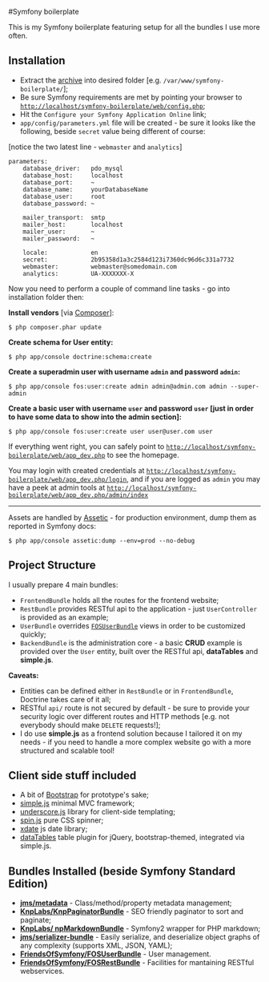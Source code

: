 #Symfony boilerplate

This is my Symfony boilerplate featuring setup for all the bundles I use more often.

## Installation

* Extract the [archive](#) into desired folder [e.g. `/var/www/symfony-boilerplate/`];
* Be sure Symfony requirements are met by pointing your browser to [`http://localhost/symfony-boilerplate/web/config.php`](http://localhost/symfony-boilerplate/web/config.php);
* Hit the `Configure your Symfony Application Online` link;
* `app/config/parameters.yml` file will be created - be sure it looks like the following, beside `secret` value being different of course:

[notice the two latest line - `webmaster` and `analytics`]

	parameters:
	    database_driver:   pdo_mysql
	    database_host:     localhost
	    database_port:     ~
	    database_name:     yourDatabaseName
	    database_user:     root
	    database_password: ~

	    mailer_transport:  smtp
	    mailer_host:       localhost
	    mailer_user:       ~
	    mailer_password:   ~

	    locale:            en
	    secret:            2b95358d1a3c2584d123i7360dc96d6c331a7732
	    webmaster:         webmaster@somedomain.com
	    analytics:         UA-XXXXXXX-X

Now you need to perform a couple of command line tasks - go into installation folder then:

**Install vendors** [via [Composer](14)]:

	$ php composer.phar update

**Create schema for User entity:**

	$ php app/console doctrine:schema:create

**Create a superadmin user with username `admin` and password `admin`:**

	$ php app/console fos:user:create admin admin@admin.com admin --super-admin
	
**Create a basic user with username `user` and password `user` [just in order to have some data to show into the admin section]:**

	$ php app/console fos:user:create user user@user.com user
	
If everything went right, you can safely point to [`http://localhost/symfony-boilerplate/web/app_dev.php`](http://localhost/symfony-boilerplate/web/app_dev.php) to see the homepage.

You may login with created credentials at [`http://localhost/symfony-boilerplate/web/app_dev.php/login`](http://localhost/symfony-boilerplate/web/app_dev.php/login), and if you are logged as `admin` you may have a peek at admin tools at [`http://localhost/symfony-boilerplate/web/app_dev.php/admin/index`](http://localhost/symfony-boilerplate/web/app_dev.php/admin/index)

---

Assets are handled by [Assetic](1) - for production environment, dump them as reported in Symfony docs:

	$ php app/console assetic:dump --env=prod --no-debug
	
## Project Structure

I usually prepare 4 main bundles:

* `FrontendBundle` holds all the routes for the frontend website;
* `RestBundle` provides RESTful api to the application - just `UserController` is provided as an example;
* `UserBundle` overrides [`FOSUserBundle`](9) views in order to be customized quickly;
* `BackendBundle` is the administration core - a basic **CRUD** example is provided over the `User` entity, built over the RESTful api, **dataTables** and **simple.js**.

**Caveats:**

* Entities can be defined either in `RestBundle` or in `FrontendBundle`, Doctrine takes care of it all;
* RESTful `api/` route is not secured by default - be sure to provide your security logic over different routes and HTTP methods [e.g. not everybody should make `DELETE` requests!];
* I do use **simple.js** as a frontend solution because I tailored it on my needs - if you need to handle a more complex website go with a more structured and scalable tool!


## Client side stuff included

* A bit of [Bootstrap](2) for prototype's sake;
* [simple.js](3) minimal MVC framework;
* [underscore.js](4) library for client-side templating;
* [spin.js](5) pure CSS spinner;
* [xdate](6) js date library;
* [dataTables](7) table plugin for jQuery, bootstrap-themed, integrated via simple.js.

## Bundles Installed (beside Symfony Standard Edition)

* [**jms/metadata**](8) - Class/method/property metadata management;
* [**KnpLabs/KnpPaginatorBundle**](11) - SEO friendly paginator to sort and paginate;
* [**KnpLabs/ npMarkdownBundle**](12) - Symfony2 wrapper for PHP markdown;
* [**jms/serializer-bundle**](13) - Easily serialize, and deserialize object graphs of any complexity (supports XML, JSON, YAML);
* [**FriendsOfSymfony/FOSUserBundle**](9) - User management.
* [**FriendsOfSymfony/FOSRestBundle**](10) - Facilities for mantaining RESTful webservices.

[1]:  http://symfony.com/doc/current/cookbook/assetic/asset_management.html  
[2]:  http://twitter.github.com/bootstrap/
[3]:  http://moonwave99.github.com/simple.js/
[4]:  http://underscorejs.org/
[5]:  http://fgnass.github.com/spin.js/
[6]:  http://arshaw.com/xdate/
[7]:  http://datatables.net/
[8]:  https://github.com/schmittjoh/metadata
[9]:  https://github.com/FriendsOfSymfony/FOSUserBundle
[10]: https://github.com/FriendsOfSymfony/FOSRestBundle
[11]: https://github.com/KnpLabs/KnpPaginatorBundle
[12]: https://github.com/KnpLabs/KnpMarkdownBundle
[13]: https://github.com/schmittjoh/JMSSerializerBundle
[14]: http://getcomposer.org/